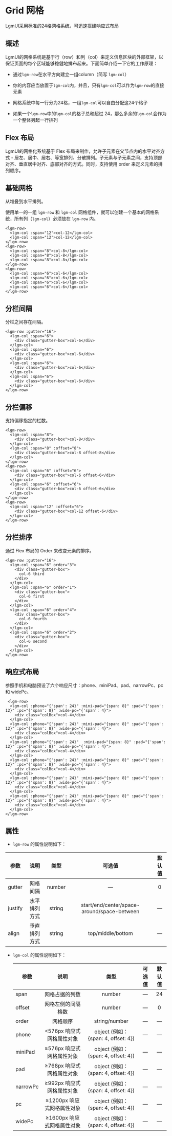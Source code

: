 # Grid  网格
LgmUI采用标准的24格网格系统，可迅速搭建响应式布局
## 概述
LgmUI的网格系统是基于行（row）和列（col）来定义信息区块的外部框架，以保证页面的每个区域能够稳健地排布起来。下面简单介绍一下它的工作原理：

- 通过```lgm-row```在水平方向建立一组column（简写 ```lgm-col```）

- 你的内容应当放置于```lgm-col```内，并且，只有```lgm-col```可以作为```lgm-row```的直接元素

- 网格系统中每一行分为24格，一组```lgm-col```可以自由分配这24个格子

- 如果一个```lgm-row```中的```lgm-col```的格子总和超过 24，那么多余的```lgm-col```会作为一个整体另起一行排列

## Flex 布局
LgmUI的网格化系统基于 Flex 布局来制作，允许子元素在父节点内的水平对齐方式 - 居左、居中、居右、等宽排列、分散排列。子元素与子元素之间，支持顶部对齐、垂直居中对齐、底部对齐的方式。同时，支持使用 order 来定义元素的排列顺序。

## 基础网格
从堆叠到水平排列。

使用单一的一组 ```lgm-row``` 和 ```lgm-col``` 网格组件，就可以创建一个基本的网格系统，所有列（```lgm-col```）必须放在 ```lgm-row``` 内。

<ClientOnly>
 <grid-demo-1></grid-demo-1>
</ClientOnly>

```vue
<lgm-row>
  <lgm-col :span="12">col-12</lgm-col>
  <lgm-col :span="12">col-12</lgm-col>
</lgm-row>
<lgm-row>
  <lgm-col :span="8">col-8</lgm-col>
  <lgm-col :span="8">col-8</lgm-col>
  <lgm-col :span="8">col-8</lgm-col>
</lgm-row>
<lgm-row>
  <lgm-col :span="6">col-6</lgm-col>
  <lgm-col :span="6">col-6</lgm-col>
  <lgm-col :span="6">col-6</lgm-col>
  <lgm-col :span="6">col-6</lgm-col>
</lgm-row>
```

## 分栏间隔
分栏之间存在间隔。

<ClientOnly>
 <grid-demo-2></grid-demo-2>
</ClientOnly>

```vue
<lgm-row :gutter="16">
  <lgm-col :span="6">
    <div class="gutter-box">col-6</div>
  </lgm-col>
  <lgm-col :span="6">
    <div class="gutter-box">col-6</div>
  </lgm-col>
  <lgm-col :span="6">
    <div class="gutter-box">col-6</div>
  </lgm-col>
  <lgm-col :span="6">
    <div class="gutter-box">col-6</div>
  </lgm-col>
</lgm-row>
```

## 分栏偏移
支持偏移指定的栏数。

<ClientOnly>
 <grid-demo-3></grid-demo-3>
</ClientOnly>

```vue
<lgm-row>
  <lgm-col :span="8">
    <div class="gutter-box">col-8</div>
  </lgm-col>
  <lgm-col :span="8" :offset="8">
    <div class="gutter-box">col-8 offset-8</div>
  </lgm-col>
</lgm-row>
<lgm-row>
  <lgm-col :span="6" :offset="6">
    <div class="gutter-box">col-6 offset-6</div>
  </lgm-col>
  <lgm-col :span="6" :offset="6">
    <div class="gutter-box">col-6 offset-6</div>
  </lgm-col>
</lgm-row>
<lgm-row>
  <lgm-col :span="12" :offset="6">
    <div class="gutter-box">col-12 offset-6</div>
  </lgm-col>
</lgm-row>
```

## 分栏排序
通过 Flex 布局的 Order 来改变元素的排序。

<ClientOnly>
 <grid-demo-4></grid-demo-4>
</ClientOnly>

```vue
<lgm-row :gutter="16">
  <lgm-col :span="6" order="3">
    <div class="gutter-box">
      col-6 third
    </div>
  </lgm-col>
  <lgm-col :span="6" order="1">
    <div class="gutter-box">
      col-6 first
    </div>
  </lgm-col>
  <lgm-col :span="6" order="4">
    <div class="gutter-box">
      col-6 fourth
    </div>
  </lgm-col>
  <lgm-col :span="6" order="2">
    <div class="gutter-box">
      col-6 second
    </div>
  </lgm-col>
</lgm-row>
```

##  响应式布局
参照手机和电脑预设了六个响应尺寸：phone、miniPad、pad、narrowPc、pc 和 widePc。

<ClientOnly>
 <grid-demo-5></grid-demo-5>
</ClientOnly>

```vue
 <lgm-row>
  <lgm-col :phone="{'span': 24}" :mini-pad="{span: 8}" :pad="{'span': 12}" :pc="{'span': 8}" :wide-pc="{'span': 4}">
    <div class="colBox">col-4</div>
  </lgm-col>
  <lgm-col :phone="{'span': 24}" :mini-pad="{span: 8}" :pad="{'span': 12}" :pc="{'span': 8}" :wide-pc="{'span': 4}">
    <div class="colBox">col-4</div>
  </lgm-col>
  <lgm-col :phone="{'span': 24}"  :mini-pad="{span: 8}" :pad="{'span': 12}" :pc="{'span': 8}" :wide-pc="{'span': 4}">
    <div class="colBox">col-4</div>
  </lgm-col>
  <lgm-col :phone="{'span': 24}" :mini-pad="{span: 8}" :pad="{'span': 12}" :pc="{'span': 8}" :wide-pc="{'span': 4}">
    <div class="colBox">col-4</div>
  </lgm-col>
  <lgm-col :phone="{'span': 24}" :mini-pad="{span: 8}" :pad="{'span': 12}" :pc="{'span': 8}" :wide-pc="{'span': 4}">
    <div class="colBox">col-4</div>
  </lgm-col>
  <lgm-col :phone="{'span': 24}" :mini-pad="{span: 8}" :pad="{'span': 12}" :pc="{'span': 8}" :wide-pc="{'span': 4}">
    <div class="colBox">col-4</div>
  </lgm-col>
</lgm-row>
```
## 属性
  - ```lgm-row``` 的属性说明如下：

  | 参数 | 说明 | 类型 | 可选值 | 默认值 |
  | ---- |:----:|:----:|:----:|:----:|
  | gutter | 网格间隔 | number | —  | 0 |
  | justify | 水平排列方式 | string | start/end/center/space-around/space-between | — |
  | align | 垂直排列方式 | string | top/middle/bottom | — |
  
  - ```lgm-col``` 的属性说明如下：
  
    | 参数 | 说明 | 类型 | 可选值 | 默认值 |
    | ---- |:----:|:----:|:----:|:----:|
    | span | 网格占据的列数 | number | —  | 24 |
    | offset | 网格左侧的间隔格数 | number | — | 0 |
    | order | 网格顺序 | string/number | — | — |
    | phone | <576px 响应式网格属性对象 | object (例如： {span: 4, offset: 4}) | — | —  |
    | miniPad | ≥576px 响应式网格属性对象 | object (例如： {span: 4, offset: 4}) |  —   | —  |
    | pad | ≥768px 响应式网格属性对象 | object (例如： {span: 4, offset: 4}) | —  | —  |
    | narrowPc | ≥992px 响应式网格属性对象 | object (例如： {span: 4, offset: 4}) |  —   | —  |
    | pc | ≥1200px 响应式网格属性对象 | object (例如： {span: 4, offset: 4}) |  —   | —  |
    | widePc | ≥1600px 响应式网格属性对象 | object (例如： {span: 4, offset: 4}) |  —   | —  |